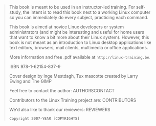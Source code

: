 > This book is meant to be used in an instructor-led training. For
> self-study, the intent is to read this book next to a working Linux
> computer so you can immediately do every subject, practicing each
> command.
>
> This book is aimed at novice Linux developers or system administrators
> (and might be interesting and useful for home users that want to know
> a bit more about their Linux system). However, this book is not meant
> as an introduction to Linux desktop applications like text editors,
> browsers, mail clients, multimedia or office applications.
>
> More information and free .pdf available at
> `http://linux-training.be`.
>
> ISBN 978-1-62154-837-9
>
> Cover design by Inge Mestdagh, Tux mascotte created by Larry Ewing and
> The GIMP
>
> Feel free to contact the author: AUTHORSCONTACT
>
> Contributors to the Linux Training project are: CONTRIBUTORS
>
> We\'d also like to thank our reviewers: REVIEWERS
>
> `Copyright 2007-YEAR [COPYRIGHTS]`

